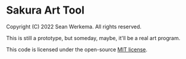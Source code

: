 # Sakura Art Tool

Copyright (C) 2022 Sean Werkema.  All rights reserved.

This is still a prototype, but someday, maybe, it'll be a real art program.

This code is licensed under the open-source [MIT license](LICENSE).

